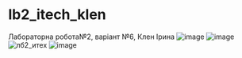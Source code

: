 # lb2_itech_klen
Лабораторна робота№2, варіант №6, Клен Ірина
![image](https://user-images.githubusercontent.com/120607789/210281699-ba8e7eae-9dc8-43d9-8d2c-b16325534fb8.png)
![image](https://user-images.githubusercontent.com/120607789/210280676-c7a02bf3-7c5f-4d84-9055-67ecbdbd5781.png)
![лб2_итех](https://user-images.githubusercontent.com/120607789/210162422-94ca3e05-1966-4d34-9bce-6cfc5c806706.jpg)
![image](https://user-images.githubusercontent.com/120607789/210268812-3bb73b06-2e15-4832-bab2-3b4d8932b9ed.png)
